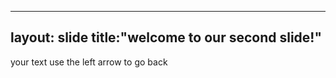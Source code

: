 ----
layout: slide
title:"welcome to our second slide!"
--------
your text
use the left arrow to go back
